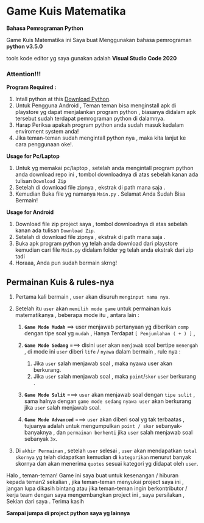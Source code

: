 # Game Kuis Matematika 
**Bahasa Pemrograman Python**

Game Kuis Matematika ini Saya buat Menggunakan bahasa pemrograman **python v3.5.0**


tools kode editor yg saya gunakan adalah **Visual Studio Code 2020**

### Attention!!!
**Program Required :**
1. Intall python at this [Download Python](https://python.org/).
2. Untuk Pengguna Android , Teman teman bisa menginstall apk di playstore yg dapat menjalankan program python , biasanya didalam apk tersebut sudah terdapat pemrograman python di dalamnya.
3. Harap Periksa apakah program python anda sudah masuk kedalam enviroment system anda!
4. Jika teman-teman sudah mengintall python nya , maka kita lanjut ke cara penggunaan oke!.

**Usage for Pc/Laptop**
1. Untuk yg memakai pc/laptop , setelah anda mengintall program python anda download repo ini , tombol downloadnya di atas sebelah kanan ada tulisan `Download Zip`
2. Setelah di download file zipnya , ekstrak di path mana saja .
3. Kemudian Buka file yg namanya `Main.py` . Selamat Anda Sudah Bisa Bermain!

**Usage for Android**
1. Download file zip project saya , tombol downloadnya di atas sebelah kanan ada tulisan `Download Zip`.
2. Setelah di download file zipnya , ekstrak di path mana saja .
3. Buka apk program python yg telah anda download dari playstore kemudian cari file `Main.py` didalam folder yg telah anda ekstrak dari zip tadi
4. Horaaa, Anda pun sudah bermain skrng!


## Permainan Kuis & rules-nya
1. Pertama kali bermain , `user` akan disuruh `menginput nama nya`.
   
2. Setelah itu `user` akan `memilih mode game` untuk permainan kuis matematikanya , beberapa mode itu , antara lain :
   1. **`Game Mode Mudah`** ==> user menjawab pertanyaan yg diberikan `comp` dengan tipe soal yg `mudah` , Hanya Terdapat `[ Penjumlahan ( + ) ]` , 
   
   2. **`Game Mode Sedang`** ===> disini `use`r akan `menjawab` soal bertipe `menengah` , di mode ini `user` diberi `life` / `nyawa` dalam bermain , rule nya :
      1. Jika `user` salah menjawab soal , maka nyawa user akan berkurang.
      2. Jika `user` salah menjawab soal , maka `point`/`skor` `user` berkurang .
   
   3. **`Game Mode Sulit`** ===> `user` akan menjawab soal dengan `tipe sulit` , sama halnya dengan `game mode sedang` `nyawa user` akan berkurang jika `user` salah menjawab soal.
   
   4. **`Game Mode Advanced`** ===> `user` akan diberi soal yg tak terbaatas , tujuanya adalah untuk mengumpulkan `point / skor` sebanyak-banyaknya , dan `permainan berhenti` jika `user` salah menjawab soal sebanyak `3x`.
   
3. Di  `akhir Permainan` , setelah `user` selesai , `user` akan mendapatkan `total skornya` yg telah didapatkan kemudian di `kategorikan` menurut banyak skornya dan akan menerima `quotes` sesuai kategori yg didapat oleh `user`.  


Halo , teman-teman! Game ini saya buat untuk kesenangan / hiburan kepada teman2 sekalian ,
jika teman-teman menyukai project saya ini , jangan lupa dikasih bintang 
atau jika teman-teman ingin berkontributor / kerja team dengan saya mengembangkan project ini , saya persilakan , Sekian dari saya . Terima kasih

**Sampai jumpa di project python saya yg lainnya**